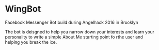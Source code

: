 # WingBot
Facebook Messenger Bot build during Angelhack 2016 in Brooklyn 

The bot is deisgned to help you narrow down your interests and learn your personality to write a simple About Me starting point fo rthe user and helping you break the ice. 
